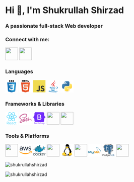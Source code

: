 # Hi 👋, I'm Shukrullah Shirzad

### A passionate full-stack Web developer

### Connect with me:

<a href="https://twitter.com/cooolcoder"><img src="https://raw.githubusercontent.com/rahuldkjain/github-profile-readme-generator/master/src/images/icons/Social/twitter.svg" height="40" width="40"/></a>
<a href="https://linkedin.com/in/shukrullahshirzad"><img src="https://raw.githubusercontent.com/rahuldkjain/github-profile-readme-generator/master/src/images/icons/Social/linked-in-alt.svg" height="40" width="40"/></a>

### Languages

<a href="https://www.w3schools.com/css/"><img src="https://raw.githubusercontent.com/devicons/devicon/master/icons/css3/css3-original-wordmark.svg" height="40" width="40"/></a>
<a href="https://www.w3.org/html/"><img src="https://raw.githubusercontent.com/devicons/devicon/master/icons/html5/html5-original-wordmark.svg" height="40" width="40"/></a>
<a href="https://developer.mozilla.org/en-US/docs/Web/JavaScript"><img src="https://raw.githubusercontent.com/devicons/devicon/master/icons/javascript/javascript-original.svg" height="40" width="40"/></a>
<a href="https://www.java.com"><img src="https://raw.githubusercontent.com/devicons/devicon/master/icons/java/java-original.svg" height="40" width="40"/></a>
<a href="https://www.python.org"><img src="https://raw.githubusercontent.com/devicons/devicon/master/icons/python/python-original.svg" height="40" width="40"/></a>

### Frameworks & Libraries

<a href="https://reactjs.org/"><img src="https://raw.githubusercontent.com/devicons/devicon/master/icons/react/react-original-wordmark.svg" height="40" width="40"/></a>
<a href="https://sass-lang.com"><img src="https://raw.githubusercontent.com/devicons/devicon/master/icons/sass/sass-original.svg" height="40" width="40"/></a>
<a href="https://getbootstrap.com"><img src="https://raw.githubusercontent.com/devicons/devicon/master/icons/bootstrap/bootstrap-plain-wordmark.svg" height="40" width="40"/></a>
<a href="https://spring.io/"><img src="https://www.vectorlogo.zone/logos/springio/springio-icon.svg" height="40" width="40"/></a>
<a href="https://tailwindcss.com/"><img src="https://www.vectorlogo.zone/logos/tailwindcss/tailwindcss-icon.svg" height="40" width="40"/></a>

### Tools & Platforms

<a href="https://appwrite.io"><img src="https://www.vectorlogo.zone/logos/appwriteio/appwriteio-icon.svg" height="40" width="40"/></a>
<a href="https://aws.amazon.com"><img src="https://raw.githubusercontent.com/devicons/devicon/master/icons/amazonwebservices/amazonwebservices-original-wordmark.svg" height="40" width="40"/></a>
<a href="https://www.docker.com/"><img src="https://raw.githubusercontent.com/devicons/devicon/master/icons/docker/docker-original-wordmark.svg" height="40" width="40"/></a>
<a href="https://git-scm.com/"><img src="https://www.vectorlogo.zone/logos/git-scm/git-scm-icon.svg" height="40" width="40"/></a>
<a href="https://www.linux.org/"><img src="https://raw.githubusercontent.com/devicons/devicon/master/icons/linux/linux-original.svg" height="40" width="40"/></a>
<a href="https://www.microsoft.com/en-us/sql-server"><img src="https://www.svgrepo.com/show/303229/microsoft-sql-server-logo.svg" height="40" width="40"/></a>
<a href="https://www.mysql.com/"><img src="https://raw.githubusercontent.com/devicons/devicon/master/icons/mysql/mysql-original-wordmark.svg" height="40" width="40"/></a>
<a href="https://www.postgresql.org"><img src="https://raw.githubusercontent.com/devicons/devicon/master/icons/postgresql/postgresql-original-wordmark.svg" height="40" width="40"/></a>
<a href="https://www.selenium.dev"><img src="https://raw.githubusercontent.com/detain/svg-logos/780f25886640cef088af994181646db2f6b1a3f8/svg/selenium-logo.svg" height="40" width="40"/></a>

![shukrullahshirzad](https://github-readme-stats.vercel.app/api?username=shukrullahshirzad&show_icons=true&locale=en)

![shukrullahshirzad](https://github-readme-streak-stats.herokuapp.com/?user=shukrullahshirzad&)
